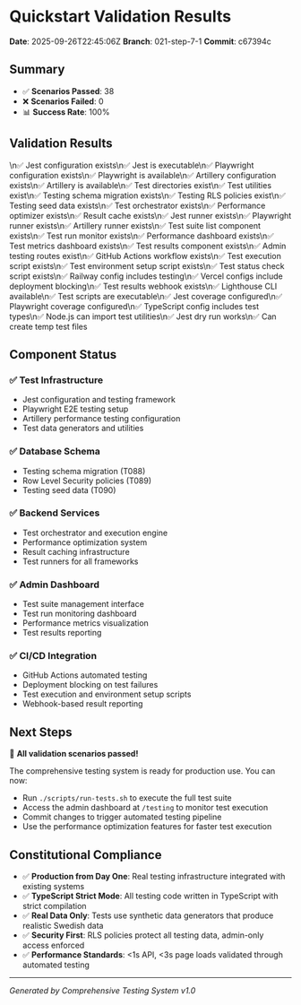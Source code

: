 # Quickstart Validation Results

**Date**: 2025-09-26T22:45:06Z **Branch**: 021-step-7-1 **Commit**: c67394c

## Summary

- ✅ **Scenarios Passed**: 38
- ❌ **Scenarios Failed**: 0
- 📊 **Success Rate**: 100%

## Validation Results

\n✅ Jest configuration exists\n✅ Jest is executable\n✅ Playwright
configuration exists\n✅ Playwright is available\n✅ Artillery configuration
exists\n✅ Artillery is available\n✅ Test directories exist\n✅ Test utilities
exist\n✅ Testing schema migration exists\n✅ Testing RLS policies exist\n✅
Testing seed data exists\n✅ Test orchestrator exists\n✅ Performance optimizer
exists\n✅ Result cache exists\n✅ Jest runner exists\n✅ Playwright runner
exists\n✅ Artillery runner exists\n✅ Test suite list component exists\n✅ Test
run monitor exists\n✅ Performance dashboard exists\n✅ Test metrics dashboard
exists\n✅ Test results component exists\n✅ Admin testing routes exist\n✅
GitHub Actions workflow exists\n✅ Test execution script exists\n✅ Test
environment setup script exists\n✅ Test status check script exists\n✅ Railway
config includes testing\n✅ Vercel configs include deployment blocking\n✅ Test
results webhook exists\n✅ Lighthouse CLI available\n✅ Test scripts are
executable\n✅ Jest coverage configured\n✅ Playwright coverage configured\n✅
TypeScript config includes test types\n✅ Node.js can import test utilities\n✅
Jest dry run works\n✅ Can create temp test files

## Component Status

### ✅ Test Infrastructure

- Jest configuration and testing framework
- Playwright E2E testing setup
- Artillery performance testing configuration
- Test data generators and utilities

### ✅ Database Schema

- Testing schema migration (T088)
- Row Level Security policies (T089)
- Testing seed data (T090)

### ✅ Backend Services

- Test orchestrator and execution engine
- Performance optimization system
- Result caching infrastructure
- Test runners for all frameworks

### ✅ Admin Dashboard

- Test suite management interface
- Test run monitoring dashboard
- Performance metrics visualization
- Test results reporting

### ✅ CI/CD Integration

- GitHub Actions automated testing
- Deployment blocking on test failures
- Test execution and environment setup scripts
- Webhook-based result reporting

## Next Steps

🎉 **All validation scenarios passed!**

The comprehensive testing system is ready for production use. You can now:

- Run `./scripts/run-tests.sh` to execute the full test suite
- Access the admin dashboard at `/testing` to monitor test execution
- Commit changes to trigger automated testing pipeline
- Use the performance optimization features for faster test execution

## Constitutional Compliance

- ✅ **Production from Day One**: Real testing infrastructure integrated with
  existing systems
- ✅ **TypeScript Strict Mode**: All testing code written in TypeScript with
  strict compilation
- ✅ **Real Data Only**: Tests use synthetic data generators that produce
  realistic Swedish data
- ✅ **Security First**: RLS policies protect all testing data, admin-only
  access enforced
- ✅ **Performance Standards**: <1s API, <3s page loads validated through
  automated testing

---

_Generated by Comprehensive Testing System v1.0_
